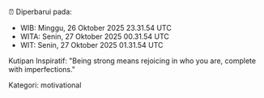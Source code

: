 ⏰ Diperbarui pada:
- WIB: Minggu, 26 Oktober 2025 23.31.54 UTC
- WITA: Senin, 27 Oktober 2025 00.31.54 UTC
- WIT: Senin, 27 Oktober 2025 01.31.54 UTC

Kutipan Inspiratif:
"Being strong means rejoicing in who you are, complete with imperfections."


Kategori: motivational

